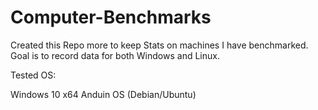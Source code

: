 # Computer-Benchmarks
Created this Repo more to keep Stats on machines I have benchmarked. Goal is to record data for both Windows and Linux. 

Tested OS:

Windows 10 x64
Anduin OS (Debian/Ubuntu)
